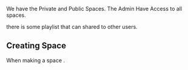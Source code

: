 We have the Private and Public Spaces.
The Admin Have Access to all spaces. 

there is some playlist that can shared to other users.

## Creating Space
When making a space .